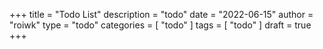+++
title = "Todo List"
description = "todo"
date = "2022-06-15"
author = "roiwk"
type = "todo"
categories = [ "todo" ]
tags = [ "todo" ]
draft = true
+++
